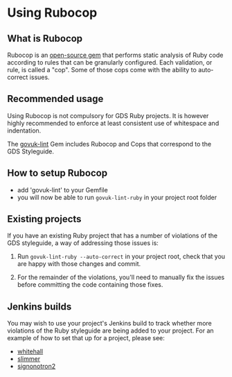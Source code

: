 # Using Rubocop

## What is Rubocop

Rubocop is an [open-source gem](https://github.com/bbatsov/rubocop) that performs static analysis of Ruby code according to rules that can be granularly configured. Each validation, or rule, is called a "cop". Some of those cops come with the ability to auto-correct issues.

## Recommended usage

Using Rubocop is not compulsory for GDS Ruby projects. It is however highly recommended to enforce at least consistent use of whitespace and indentation.

The [govuk-lint](https://github.com/alphagov/govuk-lint) Gem includes Rubocop and Cops that correspond to the GDS Styleguide.

## How to setup Rubocop

- add 'govuk-lint' to your Gemfile
- you will now be able to run ```govuk-lint-ruby``` in your project root folder

## Existing projects

If you have an existing Ruby project that has a number of violations of the GDS styleguide, a way of addressing those issues is:

1) Run ```govuk-lint-ruby --auto-correct``` in your project root, check that you are happy with those changes and commit.

2) For the remainder of the violations, you'll need to manually fix the issues before committing the code containing those fixes.

## Jenkins builds

You may wish to use your project's Jenkins build to track whether more violations of the Ruby styleguide are being added to your project.
For an example of how to set that up for a project, please see:

* [whitehall](https://github.com/alphagov/whitehall/pull/2228)
* [slimmer](https://github.com/alphagov/slimmer/pull/134)
* [signonotron2](https://github.com/alphagov/signonotron2/pull/382)
